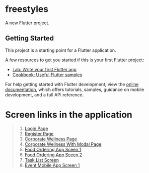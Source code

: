 # freestyles

A new Flutter project.

## Getting Started

This project is a starting point for a Flutter application.

A few resources to get you started if this is your first Flutter project:

- [Lab: Write your first Flutter app](https://docs.flutter.dev/get-started/codelab)
- [Cookbook: Useful Flutter samples](https://docs.flutter.dev/cookbook)

For help getting started with Flutter development, view the
[online documentation](https://docs.flutter.dev/), which offers tutorials,
samples, guidance on mobile development, and a full API reference.


# Screen links in the application

>  1. [Login Page](https://gist.github.com/christ-dev19/578a85af07be962f482d02e579211971)
>  2. [Register Page](https://gist.github.com/christ-dev19/ac3d26c299eebc30ebdf7b465eb79bce)
>  3. [Corporate Wellness Page](https://gist.github.com/christ-dev19/14aef35df2731e5597ff00abfddd2e52)
>  4. [Corporate Wellness With Modal Page](https://gist.github.com/christ-dev19/d19808e757ba7fe513bfc42c15f496b4)
>  5. [Food Ordering App Sceen 1](https://gist.github.com/christ-dev19/5daeb5533b3f817d271801cf2e2fad0a)
>  6. [Food Ordering App Sceen 2](https://gist.github.com/christ-dev19/89fcf7ad536a7ed7b298e11893a2850d)
>  7. [Task List Screen](https://gist.github.com/christ-dev19/2d6865c02b60419b3f29d6eccaa3a596)
>  8. [Event Mobile App Screen 1](https://gist.github.com/christ-dev19/c2427bc8f1cca26be349fb98849e65a2)
